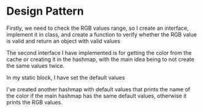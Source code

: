 
# Design Pattern
    
Firstly, we need to check the RGB values range, so I create an interface, implement it in class, and create a function to verify whether the RGB value is valid and return an object with valid values

The second interface I have implemented is for getting the color from the cache or creating it in the hashmap, with the main idea being to not create the same values twice. 

In my static block, I have set the default values 

I've created another hashmap with default values that prints the name of the color if the main hashmap has the same default values, otherwise it prints the RGB values.
















